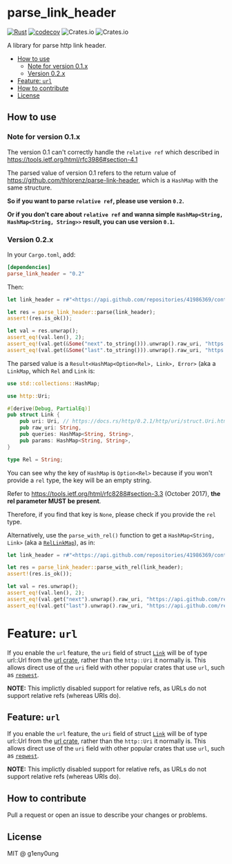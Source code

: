 # parse_link_header

[![Rust](https://github.com/g1eny0ung/parse_link_header/actions/workflows/rust.yml/badge.svg)](https://github.com/g1eny0ung/parse_link_header/actions/workflows/rust.yml)
[![codecov](https://codecov.io/gh/g1eny0ung/parse_link_header/branch/master/graph/badge.svg?token=ZEDQWONIIZ)](https://codecov.io/gh/g1eny0ung/parse_link_header)
![Crates.io](https://img.shields.io/crates/v/parse_link_header)
![Crates.io](https://img.shields.io/crates/l/parse_link_header)

A library for parse http link header.

<!-- toc -->

- [How to use](#how-to-use)
  - [Note for version 0.1.x](#note-for-version-01x)
  - [Version 0.2.x](#version-02x)
- [Feature: `url`](#feature-url)
- [How to contribute](#how-to-contribute)
- [License](#license)

<!-- tocstop -->

## How to use

### Note for version 0.1.x

The version 0.1 can't correctly handle the `relative ref` which described in
<https://tools.ietf.org/html/rfc3986#section-4.1>

The parsed value of version 0.1 refers to the return value of
<https://github.com/thlorenz/parse-link-header>, which is a `HashMap` with the
same structure.

**So if you want to parse `relative ref`, please use version `0.2`.**

**Or if you don't care about `relative ref` and wanna simple `HashMap<String,
HashMap<String, String>>` result, you can use version `0.1`.**

### Version 0.2.x

In your `Cargo.toml`, add:

```toml
[dependencies]
parse_link_header = "0.2"
```

Then:

```rust
let link_header = r#"<https://api.github.com/repositories/41986369/contributors?page=2>; rel="next", <https://api.github.com/repositories/41986369/contributors?page=14>; rel="last""#;

let res = parse_link_header::parse(link_header);
assert!(res.is_ok());

let val = res.unwrap();
assert_eq!(val.len(), 2);
assert_eq!(val.get(&Some("next".to_string())).unwrap().raw_uri, "https://api.github.com/repositories/41986369/contributors?page=2");
assert_eq!(val.get(&Some("last".to_string())).unwrap().raw_uri, "https://api.github.com/repositories/41986369/contributors?page=14");
```

The parsed value is a `Result<HashMap<Option<Rel>, Link>, Error>` (aka a
`LinkMap`, which `Rel` and `Link` is:

```rust
use std::collections::HashMap;

use http::Uri;

#[derive(Debug, PartialEq)]
pub struct Link {
    pub uri: Uri, // https://docs.rs/http/0.2.1/http/uri/struct.Uri.html
    pub raw_uri: String,
    pub queries: HashMap<String, String>,
    pub params: HashMap<String, String>,
}

type Rel = String;
```

You can see why the key of `HashMap` is `Option<Rel>` because if you won't
provide a `rel` type, the key will be an empty string.

Refer to <https://tools.ietf.org/html/rfc8288#section-3.3> (October 2017),
**the rel parameter MUST be present**.

Therefore, if you find that key is `None`, please check if you provide the
`rel` type.

Alternatively, use the `parse_with_rel()` function to get a `HashMap<String,
Link>` (aka a [`RelLinkMap`](type.RelLinkMap.html)), as in:

```rust
let link_header = r#"<https://api.github.com/repositories/41986369/contributors?page=2>; rel="next", <https://api.github.com/repositories/41986369/contributors?page=14>; rel="last""#;

let res = parse_link_header::parse_with_rel(link_header);
assert!(res.is_ok());

let val = res.unwrap();
assert_eq!(val.len(), 2);
assert_eq!(val.get("next").unwrap().raw_uri, "https://api.github.com/repositories/41986369/contributors?page=2");
assert_eq!(val.get("last").unwrap().raw_uri, "https://api.github.com/repositories/41986369/contributors?page=14");
```

# Feature: `url`

If you enable the `url` feature, the `uri` field of struct
[`Link`](struct.Link.html) will be of type url::Url from the [url
crate](https://crates.io/crates/url), rather than the `http::Uri` it normally
is.  This allows direct use of the `uri` field with other popular crates that
use `url`, such as [`reqwest`](https://crates.io/crates/reqwest).

**NOTE:** This implictly disabled support for relative refs, as URLs do not
support relative refs (whereas URIs do).


## Feature: `url`

If you enable the `url` feature, the `uri` field of struct [`Link`](struct.Link.html) will be
of type url::Url from the [url crate](https://crates.io/crates/url), rather than the
`http::Uri` it normally is. This allows direct use of the `uri` field with other popular
crates that use `url`, such as [`reqwest`](https://crates.io/crates/reqwest).

**NOTE:** This implictly disabled support for relative refs, as URLs do not support relative
refs (whereas URIs do).

## How to contribute

Pull a request or open an issue to describe your changes or problems.

## License

MIT @ g1eny0ung
